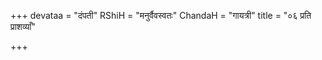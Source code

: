 +++
devataa = "दंपती"
RShiH = "मनुर्वैवस्वतः"
ChandaH = "गायत्री"
title = "०६ प्रति प्राशव्याँ"

+++
